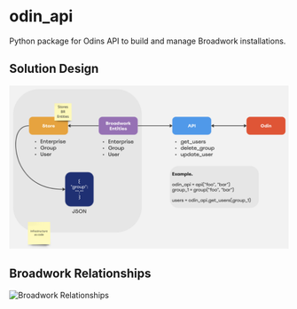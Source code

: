 # odin_api
Python package for Odins API to build and manage Broadwork installations.

## Solution Design
![Solution Design](./data/media/solution_design.png "Solution Design")

## Broadwork Relationships
![Broadwork Relationships](./data/media/broadworks_entities_relationships.png "Broadwork Relationships")